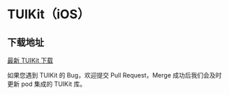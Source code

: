 # TUIKit（iOS）

## 下载地址

[最新 TUIKit 下载](https://im.sdk.qcloud.com/download/tuikit/5.4.666/TUIKit_iOS_5.4.666.zip)

如果您遇到 TUIKit 的 Bug，欢迎提交  Pull Request，Merge 成功后我们会及时更新 pod 集成的 TUIKit 库。
